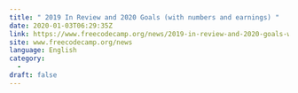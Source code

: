```yaml
---
title: " 2019 In Review and 2020 Goals (with numbers and earnings) "
date: 2020-01-03T06:29:35Z
link: https://www.freecodecamp.org/news/2019-in-review-and-2020-goals-with-numbers-and-earnings/?utm_medium=RSS&utm_source=news.12bit.vn
site: www.freecodecamp.org/news
language: English
category:
  -   
draft: false
---
```

